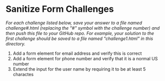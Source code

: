 # Sanitize Form Challenges

_For each challenge listed below, save your answer to a file named challenge#.html (replacing the
"#" symbol with the challenge number) and then push this file to your GitHub repo. For example, your
solution to the first challenge should be saved to a file named "challenge1.html" in this
directory._

1. Add a form element for email address and verify this is correct
2. Add a form element for phone number and verify that it is a normal US number
3. Extend the input for the user name by requiring it to be at least 5 charactes
